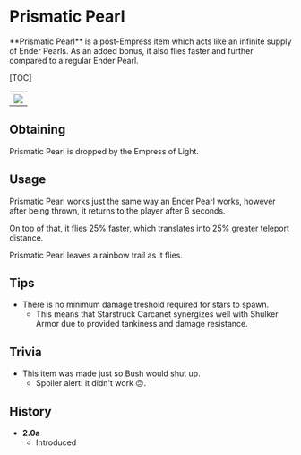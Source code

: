 # Prismatic Pearl
<div class="result kohara-infobox-grid" markdown>
<div markdown class="kohara-infobox-text">
**Prismatic Pearl** is a post-Empress item which acts like an infinite supply of Ender Pearls. As an added bonus, it also flies faster and further compared to a regular Ender Pearl.

[TOC]

</div>
<div class="kohara-infobox-table">
  <table id="kohara-infobox--item">
	<tr>
		<th colspan="2" class="kohara-infobox--top-image"><img src="../../../assets/items/prismatic_pearl.gif"></th>
	</tr>
</table>
</div>
</div>

## Obtaining
Prismatic Pearl is dropped by the Empress of Light.

## Usage
Prismatic Pearl works just the same way an Ender Pearl works, however after being thrown, it returns to the player after 6 seconds.

On top of that, it flies 25% faster, which translates into 25% greater teleport distance.

Prismatic Pearl leaves a rainbow trail as it flies.

## Tips 
- There is no minimum damage treshold required for stars to spawn.
    - This means that Starstruck Carcanet synergizes well with Shulker Armor due to provided tankiness and damage resistance.

## Trivia
- This item was made just so Bush would shut up.
    - Spoiler alert: it didn't work :pensive:.

## History
- **2.0a**
    - Introduced
